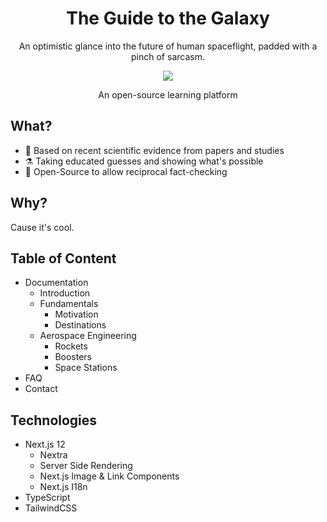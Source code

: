 <div align="center">
 
<h1 align="center">The Guide to the Galaxy</h1>
<p align="center">An optimistic glance into the future of human spaceflight, padded with a pinch of sarcasm.</p>

![](https://i.imgur.com/QEJF2eJ.png)
<p align="center">An open-source learning platform</p>
 
 </div>
 
 ## What?

- 📑 Based on recent scientific evidence from papers and studies
- ⚗️ Taking educated guesses and showing what's possible
- 👥 Open-Source to allow reciprocal fact-checking

## Why?
Cause it's cool. 

## Table of Content

- Documentation
   - Introduction
   - Fundamentals
      - Motivation
      - Destinations
   - Aerospace Engineering
      - Rockets
      - Boosters
      - Space Stations
- FAQ
- Contact

## Technologies

- Next.js 12
  - Nextra
  - Server Side Rendering
  - Next.js Image & Link Components
  - Next.js I18n
- TypeScript
- TailwindCSS
